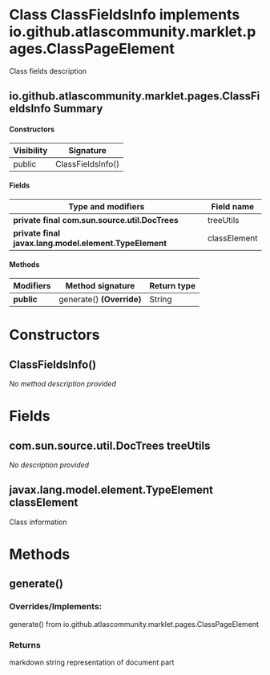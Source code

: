 Class ClassFieldsInfo implements io.github.atlascommunity.marklet.pages.ClassPageElement
========================================================================================
Class fields description

io.github.atlascommunity.marklet.pages.ClassFieldsInfo Summary
-------
#### Constructors
| Visibility | Signature         |
| ---------- | ----------------- |
| public     | ClassFieldsInfo() |
#### Fields
| Type and modifiers                                     | Field name   |
| ------------------------------------------------------ | ------------ |
| **private final com.sun.source.util.DocTrees**         | treeUtils    |
| **private final javax.lang.model.element.TypeElement** | classElement |
#### Methods
| Modifiers  | Method signature          | Return type |
| ---------- | ------------------------- | ----------- |
| **public** | generate() **(Override)** | String      |

Constructors
============
ClassFieldsInfo()
-----------------
*No method description provided*


Fields
======
com.sun.source.util.DocTrees treeUtils
--------------------------------------
*No description provided*


javax.lang.model.element.TypeElement classElement
-------------------------------------------------
Class information


Methods
=======
generate()
----------
### Overrides/Implements:
generate() from io.github.atlascommunity.marklet.pages.ClassPageElement



### Returns

markdown string representation of document part


